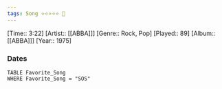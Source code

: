 ```yaml
---
tags: Song ⭐⭐⭐⭐⭐ 💛
---
```

[Time:: 3:22]
[Artist:: [[ABBA]]]
[Genre:: Rock, Pop]
[Played:: 89]
[Album:: [[ABBA]]]
[Year:: 1975]
### Dates
````dataview
TABLE Favorite_Song
WHERE Favorite_Song = "SOS"
````